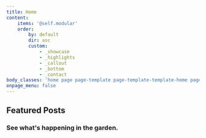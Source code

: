 ```yaml
---
title: Home
content:
    items: '@self.modular'
    order:
        by: default
        dir: asc
        custom:
            - _showcase
            - _highlights
            - _callout
            - _bottom
            - _contact
body_classes: 'home page page-template page-template-template-home page-template-template-home-php group-blog'
onpage_menu: false
---
```


## Featured Posts
### See what's happening in the garden.
